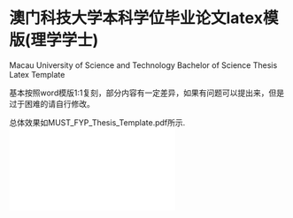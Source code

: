 # 澳门科技大学本科学位毕业论文latex模版(理学学士)
Macau University of Science and Technology Bachelor of Science Thesis Latex Template

基本按照word模版1:1复刻，部分内容有一定差异，如果有问题可以提出来，但是过于困难的请自行修改。

总体效果如MUST_FYP_Thesis_Template.pdf所示.
![](MUST_FYP_Thesis_Template.pdf)
